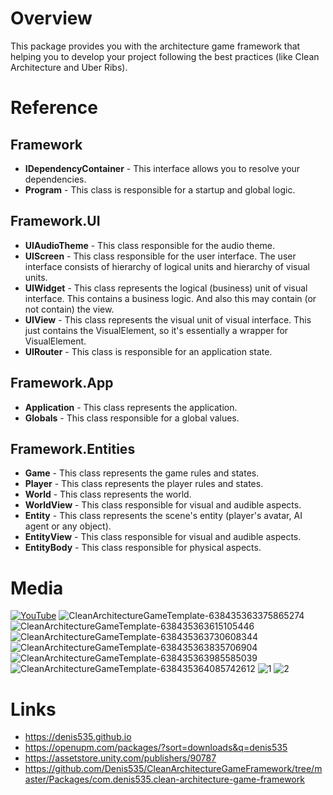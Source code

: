 # Overview
This package provides you with the architecture game framework that helping you to develop your project following the best practices (like Clean Architecture and Uber Ribs).

# Reference
## Framework
- **IDependencyContainer** -
This interface allows you to resolve your dependencies.
- **Program** -
This class is responsible for a startup and global logic.

## Framework.UI
- **UIAudioTheme** -
This class responsible for the audio theme.
- **UIScreen** -
This class responsible for the user interface. The user interface consists of hierarchy of logical units and hierarchy of visual units.
- **UIWidget** -
This class represents the logical (business) unit of visual interface. This contains a business logic. And also this may contain (or not contain) the view.
- **UIView** -
This class represents the visual unit of visual interface.
This just contains the VisualElement, so it's essentially a wrapper for VisualElement.
- **UIRouter** -
This class is responsible for an application state.

## Framework.App
- **Application** -
This class represents the application.
- **Globals** -
This class responsible for a global values.

## Framework.Entities
- **Game** -
This class represents the game rules and states.
- **Player** -
This class represents the player rules and states.
- **World** -
This class represents the world.
- **WorldView** -
This class responsible for visual and audible aspects.
- **Entity** -
This class represents the scene's entity (player's avatar, AI agent or any object).
- **EntityView** -
This class responsible for visual and audible aspects.
- **EntityBody** -
This class responsible for physical aspects.

# Media
[![YouTube](https://img.youtube.com/vi/lva7KKOQ71k/0.jpg)](https://youtu.be/lva7KKOQ71k)
![CleanArchitectureGameTemplate-638435363375865274](https://github.com/Denis535/CleanArchitectureGameFramework/assets/7755015/f1ac68b5-e925-4621-ab10-d52586d4c559)
![CleanArchitectureGameTemplate-638435363615105446](https://github.com/Denis535/CleanArchitectureGameFramework/assets/7755015/a3e2988f-eb4f-40b3-b743-6587cef92950)
![CleanArchitectureGameTemplate-638435363730608344](https://github.com/Denis535/CleanArchitectureGameFramework/assets/7755015/c0344129-61d7-4797-94e5-951cd44a9d2b)
![CleanArchitectureGameTemplate-638435363835706904](https://github.com/Denis535/CleanArchitectureGameFramework/assets/7755015/94937e69-2729-46ba-8692-d20589c524d4)
![CleanArchitectureGameTemplate-638435363985585039](https://github.com/Denis535/CleanArchitectureGameFramework/assets/7755015/bc7930b2-bd16-4961-807b-390ca72d7dc8)
![CleanArchitectureGameTemplate-638435364085742612](https://github.com/Denis535/CleanArchitectureGameFramework/assets/7755015/d030fa10-3643-4912-810b-b43e08033585)
![1](https://github.com/Denis535/CleanArchitectureGameFramework/assets/7755015/c02726e0-ff87-42e3-85ff-f870217a151e)
![2](https://github.com/Denis535/CleanArchitectureGameFramework/assets/7755015/9319a8e7-26fb-48e7-aa2a-0e58b96c9074)

# Links
- https://denis535.github.io
- https://openupm.com/packages/?sort=downloads&q=denis535
- https://assetstore.unity.com/publishers/90787
- https://github.com/Denis535/CleanArchitectureGameFramework/tree/master/Packages/com.denis535.clean-architecture-game-framework
